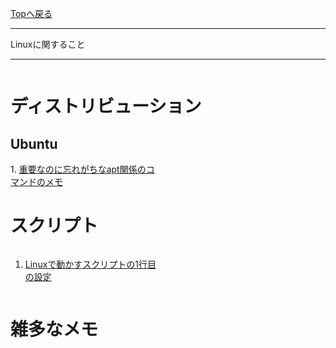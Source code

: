 <style>
.column-left{
  float: left;
  width: 47.5%;
  text-align: left;
}
.column-right{
  float: right;
  width: 47.5%;
  text-align: left;
}
.column-one{
  float: left;
  width: 100%;
  text-align: left;
}
</style>
<!-- ---------------------------------------------------------------------------------------------------- -->
<!-- ヘッダ部 -->
<div class="column-one">
<!-- ---------------------------------------------------------------------------------------------------- -->

  [Topへ戻る](../index.md)

  ------------------------------------------------------------------------------------------------------
  Linuxに関すること

  ------------------------------------------------------------------------------------------------------
<!-- ---------------------------------------------------------------------------------------------------- -->
<!-- セクション -->
<div class="column-one">
<!-- ---------------------------------------------------------------------------------------------------- -->

# ディストリビューション

  ## Ubuntu
  <!-- left--------------------------------- -->
  <div class="column-left">
  1. <a href="https://qiita.com/karaage0703/items/f01db1cf49b151022b7c" target="_blank">重要なのに忘れがちなapt関係のコマンドのメモ</a>
  <!-- right--------------------------------- -->
  </div>
  <div class="column-right">

  </div>

</div>


<!-- ---------------------------------------------------------------------------------------------------- -->
<!-- セクション -->
<div class="column-one">
<!-- ---------------------------------------------------------------------------------------------------- -->

# スクリプト
  <!-- left--------------------------------- -->
  <div class="column-left">

  1. <a href="https://qiita.com/yumenomatayume/items/bd36f3c51cce33191f51" target="_blank">Linuxで動かすスクリプトの1行目の設定</a>
  <!-- right--------------------------------- -->
  </div>
  <div class="column-right">

  </div>

</div>


<!-- ---------------------------------------------------------------------------------------------------- -->
<!-- セクション -->
<div class="column-one">
<!-- ---------------------------------------------------------------------------------------------------- -->

  # 雑多なメモ
  <!-- left--------------------------------- -->
  <div class="column-left">

  </div>
  </div>
  <!-- right--------------------------------- -->
  <div class="column-right">
  </div>
</div>
